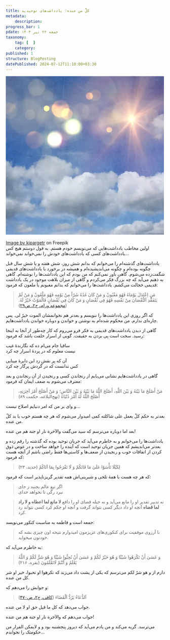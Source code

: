 ```yaml
---
title: کلٌّ من عنده؛ یادداشت‌های توحیدیه
metadata:
    description:
progress_bar: 1
pdate: جمعه ۲۲ تیر ۱۴۰۳
taxonomy:
    tag: [  ]
    category: 
published: 1
structure: BlogPosting
datePublished: 2024-07-12T11:10:00+03:30
---
```


![هر چیز که خوار آید](grunge-sunshine-clouds-blue-sky-background_1048-8272.webp)

<div class="align-center">
<a href="https://www.freepik.com/free-photo/grunge-sunshine-clouds-blue-sky-background_2581881.htm">Image by kjpargetr</a> on Freepik
</div>
اولین مخاطب یادداشت‌هایی که می‌نویسم خودم هستم. به قول دوستم هیچ کس یادداشت‌های کسی که یادداشت‌های خودش را نمی‌خواند نمی‌خواند…

یادداشت‌های گذشته‌ام را می‌خوانم که بدانم شش روز، شش هفته و یا شش سال قبل چگونه بوده‌ام و چگونه می‌اندیشیده‌ام و همیشه در برخورد با یادداشت‌های قدیمی شگفت‌زده می‌شوم. گاهی باور نمی‌کنم که من بودم که این یادداشت‌ها را نوشته‌ام. گاهی به ذهنم می‌آید که چه بزرگ فکر می‌کردم و گاهی از میزان بلاهت موجود در یک یادداشت قدیمی خجالت می‌کشم. یادداشت‌ها را می‌خوانم که بدانم مغبونم یا ملعون که فرمود:

>  مَنِ اِعْتَدَلَ يَوْمَاهُ فَهُوَ مَغْبُونٌ وَ مَنْ كَانَ غَدُهُ شَرّاً مِنْ يَوْمِهِ فَهُوَ مَلْعُونٌ وَ مَنْ لَمْ يَتَفَقَّدِ اَلنُّقْصَانَ مِنْ نَفْسِهِ فَهُوَ فِي نُقْصَانٍ وَ مَنْ كَانَ فِي نُقْصَانٍ فَالْمَوْتُ خَيْرٌ لَهُ. ([مجموعه ورام، ج۲، ص۲۹](https://hadith.inoor.ir/fa/hadith/360972))

که اگر روزی این یادداشت‌ها را ننویسم و بعدتر هم نخوانمشان الموت خیرٌ لی. پس چاره‌ای ندارم. من محکوم شده‌ام به نوشتن و خواندن و دوباره خواندن یادداشت‌هایم.

گاهی از دیدن یادداشت‌های قدیمی به فکر فرو می‌روم که کار چه‌طور از آنجا به اینجا رسید. سخت است پی بردن به حقیقت. گویی از اسرار خلقت باشد که فرمود:

ساقیا جام می‌ام ده که نگارندهٔ غیب  
نیست معلوم که در پردهٔ اسرار چه کرد

آن که پر نقش زد این دایرهٔ مینایی  
کس ندانست که در گردش پرگار چه کرد

گاهی در یادداشت‌هایم نشانی می‌یابم از رنجاندن کسی و رنجیدن از آن رنجاندن و بعد معترف می‌شوم به ضعف ایمان که فرمود:

> مَنْ أَصْلَحَ مَا بَيْنَهُ وَ بَيْنَ اللَّهِ، أَصْلَحَ اللَّهُ مَا بَيْنَهُ وَ بَيْنَ النَّاسِ؛ وَ مَنْ أَصْلَحَ أَمْرَ آخِرَتِهِ، أَصْلَحَ اللَّهُ لَهُ أَمْرَ دُنْيَاهُ (نهج‌البلاغه، حکمت ۸۹)

و وای بر من که امر دنیایم اصلاح نیست…

بعدتر به حکم کلٌ یعمل علی شاکلته کمی امیدوار می‌شوم که هر چه هستم خوب یا بد کلٌ من عنده. 

بعد اما دوباره می‌ترسم که سید می‌گفت والآخرة نار او جنة هم من عنده!

یادداشت‌ها را می‌خوانم و به خاطرم می‌آید که جریان توحید بوده که گذشته را رقم زده و بعدتر می‌اندیشم که همین جریان توحید است که آینده را خواهد ساخت و در عوض ذوق کردن از اتفاقات خوب و رنجیدن از ضعف‌ها و کاستی‌ها فقط راضی باشم از آنچه هست که فرمود:

> لِكَيْلَا تَأْسَوْا عَلَىٰ مَا فَاتَكُمْ وَ لَا تَفْرَحُوا بِمَا آتَاكُمْ (حدید، ۲۳)

که هر چه هست با همهٔ تلخی‌ و شیرینی‌‌اش همه تقدیر گریزناپذیر است که فرمود:

> اگر تیغ عالم بجنبد ز جای  
نبرد رگی تا نخواهد خدای  

> نه تدبیر تقدیر او را مانع می‌آید و نه حیله قضای او را دافع **لا مانع لما اعطاه و لا راد لما قضاه** آنچه او داد دیگر کسی نتواند گرفت و آنچه او حکم کرد کسی نتواند رد کرد.

جمعه است و فاطمه به مناسبت کنکور می‌نویسد:

> با آرزوی موفقیت برای کنکوری‌های عزیزمون امیدوارم نتیجه اون چیزی بشه که خودتون میخواید.

به خاطرم می‌آید که:

> وَ عَسَىٰ أَنْ تَكْرَهُوا شَيْئًا وَ هُوَ خَيْرٌ لَكُمْ وَ عَسَىٰ أَنْ تُحِبُّوا شَيْئًا وَ هُوَ شَرٌّ لَكُمْ وَ اللَّهُ يَعْلَمُ وَ أَنْتُمْ لَاتَعْلَمُونَ (بقره، ۲۱۶)

دارم از و هو شرٌ لکم می‌ترسم که یکی از پشت داد می‌زند که تکرهوا او تحبوا، خیر او شر کل من عنده.

و جوابش را می‌دهم که: 

> اَلدُّعَاءُ يَرُدُّ اَلْقَضَاءَ ([کافی، ج۲، ص۴۷۰](https://hadith.inoor.ir/fa/hadith/106979))

جواب می‌دهد که کل ما قیل حق او لا من عنده.

جواب می‌دهم که والآخرة نار او جنة هم من عنده!

می‌ترسد. گریه می‌کند و من یادم می‌آید که دیروز پنجشنبه بود و و لایمکن الفرار من حکومتک را نخواندم…